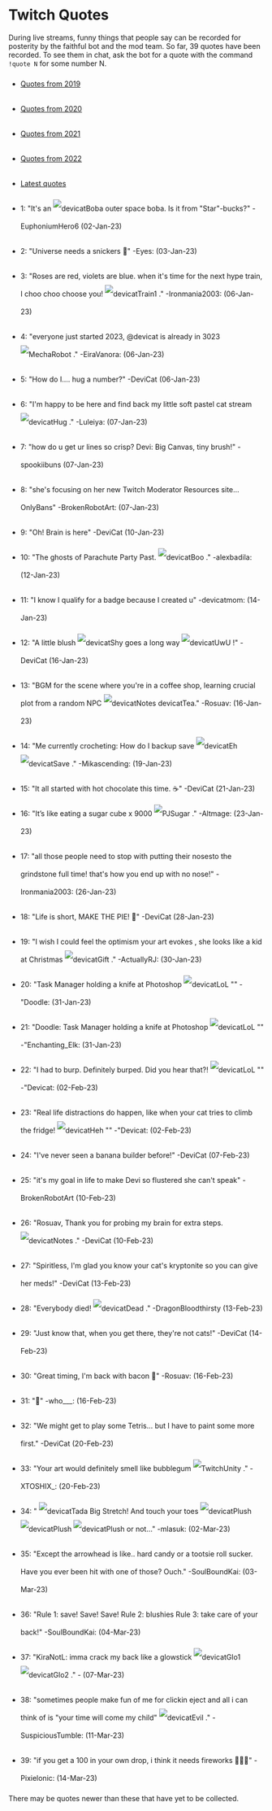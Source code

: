 # Twitch Quotes

<!-- This file is generated by makequotes.py, and should not be edited manually. -->
<style>img {display: inline-block;} li {line-height: 35px;}</style>

During live streams, funny things that people say can be recorded for posterity
by the faithful bot and the mod team. So far, 39 quotes have been recorded. To
see them in chat, ask the bot for a quote with the command `!quote N` for some
number N.

* [Quotes from 2019](quotes2019)
* [Quotes from 2020](quotes2020)
* [Quotes from 2021](quotes2021)
* [Quotes from 2022](quotes2022)
* [Latest quotes](quotes)

* 1: "It's an ![devicatBoba](https://static-cdn.jtvnw.net/emoticons/v2/emotesv2_f02ab09b4c324e9d9046bf7ca0350000/default/light/1.0 "devicatBoba") outer space boba. Is it from "Star"-bucks?" -EuphoniumHero6 (02-Jan-23)
* 2: "Universe needs a snickers 🍫" -Eyes: (03-Jan-23)
* 3: "Roses are red, violets are blue. when it's time for the next hype train, I choo choo choose you! ![devicatTrain1](https://static-cdn.jtvnw.net/emoticons/v2/emotesv2_60160470cdc943ecb7521329d4874419/default/light/1.0 "devicatTrain1") ." -Ironmania2003: (06-Jan-23)
* 4: "everyone just started 2023, @devicat is already in 3023 ![MechaRobot](https://static-cdn.jtvnw.net/emoticons/v2/emotesv2_0be25a1663bd472495b91e0302cec166/default/light/1.0 "MechaRobot") ." -EiraVanora: (06-Jan-23)
* 5: "How do I.... hug a number?" -DeviCat (06-Jan-23)
* 6: "I'm happy to be here and find back my little soft pastel cat stream ![devicatHug](https://static-cdn.jtvnw.net/emoticons/v2/emotesv2_53bd0461e4f74eb08979139b9e837736/default/light/1.0 "devicatHug") ." -Luleiya: (07-Jan-23)
* 7: "how do u get ur lines so crisp? Devi: Big Canvas, tiny brush!" -spookiibuns (07-Jan-23)
* 8: "she's focusing on her new Twitch Moderator Resources site... OnlyBans" -BrokenRobotArt: (07-Jan-23)
* 9: "Oh! Brain is here" -DeviCat (10-Jan-23)
* 10: "The ghosts of Parachute Party Past. ![devicatBoo](https://static-cdn.jtvnw.net/emoticons/v2/306361782/default/light/1.0 "devicatBoo") ." -alexbadila: (12-Jan-23)
* 11: "I know I qualify for a badge because I created u" -devicatmom: (14-Jan-23)
* 12: "A little blush ![devicatShy](https://static-cdn.jtvnw.net/emoticons/v2/306362053/default/light/1.0 "devicatShy") goes a long way ![devicatUwU](https://static-cdn.jtvnw.net/emoticons/v2/emotesv2_14668786f9fe4f8cadd31be05efaed57/default/light/1.0 "devicatUwU") !" -DeviCat (16-Jan-23)
* 13: "BGM for the scene where you're in a coffee shop, learning crucial plot from a random NPC ![devicatNotes](https://static-cdn.jtvnw.net/emoticons/v2/emotesv2_32d5b31925a54fde8e8533665584e539/default/light/1.0 "devicatNotes") devicatTea." -Rosuav: (16-Jan-23)
* 14: "Me currently crocheting: How do I backup save ![devicatEh](https://static-cdn.jtvnw.net/emoticons/v2/emotesv2_798b122c3207433087757fb53de57d61/default/light/1.0 "devicatEh") ![devicatSave](https://static-cdn.jtvnw.net/emoticons/v2/306362317/default/light/1.0 "devicatSave") ." -Mikascending: (19-Jan-23)
* 15: "It all started with hot chocolate this time. ☕" -DeviCat (21-Jan-23)
* 16: "It’s like eating a sugar cube x 9000 ![PJSugar](https://static-cdn.jtvnw.net/emoticons/v2/102556/default/light/1.0 "PJSugar") ." -Altmage: (23-Jan-23)
* 17: "all those people need to stop with putting their nosesto the grindstone full time! that's how you end up with no nose!" -Ironmania2003: (26-Jan-23)
* 18: "Life is short, MAKE THE PIE! 🥧" -DeviCat (28-Jan-23)
* 19: "I wish I could feel the optimism your art evokes , she looks like a kid at Christmas ![devicatGift](https://static-cdn.jtvnw.net/emoticons/v2/emotesv2_a3184def9f734983879da244b833ade9/default/light/1.0 "devicatGift") ." -ActuallyRJ: (30-Jan-23)
* 20: "Task Manager holding a knife at Photoshop ![devicatLoL](https://static-cdn.jtvnw.net/emoticons/v2/emotesv2_c122624559d843c991367c6b5e1f3e81/default/light/1.0 "devicatLoL") "" -"Doodle: (31-Jan-23)
* 21: "Doodle: Task Manager holding a knife at Photoshop ![devicatLoL](https://static-cdn.jtvnw.net/emoticons/v2/emotesv2_c122624559d843c991367c6b5e1f3e81/default/light/1.0 "devicatLoL") "" -"Enchanting_Elk: (31-Jan-23)
* 22: "I had to burp. Definitely burped. Did you hear that?! ![devicatLoL](https://static-cdn.jtvnw.net/emoticons/v2/emotesv2_c122624559d843c991367c6b5e1f3e81/default/light/1.0 "devicatLoL") "" -"Devicat: (02-Feb-23)
* 23: "Real life distractions do happen, like when your cat tries to climb the fridge! ![devicatHeh](https://static-cdn.jtvnw.net/emoticons/v2/306362206/default/light/1.0 "devicatHeh") "" -"Devicat: (02-Feb-23)
* 24: "I've never seen a banana builder before!" -DeviCat (07-Feb-23)
* 25: "it's my goal in life to make Devi so flustered she can't speak" -BrokenRobotArt (10-Feb-23)
* 26: "Rosuav, Thank you for probing my brain for extra steps. ![devicatNotes](https://static-cdn.jtvnw.net/emoticons/v2/emotesv2_32d5b31925a54fde8e8533665584e539/default/light/1.0 "devicatNotes") ." -DeviCat (10-Feb-23)
* 27: "Spiritless, I'm glad you know your cat's kryptonite so you can give her meds!" -DeviCat (13-Feb-23)
* 28: "Everybody died! ![devicatDead](https://static-cdn.jtvnw.net/emoticons/v2/emotesv2_3c830a153dc248b0850d4fdf3086030c/default/light/1.0 "devicatDead") ." -DragonBloodthirsty (13-Feb-23)
* 29: "Just know that, when you get there, they're not cats!" -DeviCat (14-Feb-23)
* 30: "Great timing, I'm back with bacon 🥓" -Rosuav: (16-Feb-23)
* 31: "🦉" -who___: (16-Feb-23)
* 32: "We might get to play some Tetris... but I have to paint some more first." -DeviCat (20-Feb-23)
* 33: "Your art would definitely smell like bubblegum ![TwitchUnity](https://static-cdn.jtvnw.net/emoticons/v2/196892/default/light/1.0 "TwitchUnity") ." -XTOSHIX_: (20-Feb-23)
* 34: " ![devicatTada](https://static-cdn.jtvnw.net/emoticons/v2/emotesv2_11bb7a7aa10d48268360c449fecffce7/default/light/1.0 "devicatTada") Big Stretch! And touch your toes ![devicatPlush](https://static-cdn.jtvnw.net/emoticons/v2/emotesv2_85697f14eeaf453eb5e467a63fd62863/default/light/1.0 "devicatPlush") ![devicatPlush](https://static-cdn.jtvnw.net/emoticons/v2/emotesv2_85697f14eeaf453eb5e467a63fd62863/default/light/1.0 "devicatPlush") ![devicatPlush](https://static-cdn.jtvnw.net/emoticons/v2/emotesv2_85697f14eeaf453eb5e467a63fd62863/default/light/1.0 "devicatPlush") or not..." -mlasuk: (02-Mar-23)
* 35: "Except the arrowhead is like.. hard candy or a tootsie roll sucker. Have you ever been hit with one of those? Ouch." -SoulBoundKai: (03-Mar-23)
* 36: "Rule 1: save! Save! Save! Rule 2: blushies Rule 3: take care of your back!" -SoulBoundKai: (04-Mar-23)
* 37: "KiraNotL: imma crack my back like a glowstick ![devicatGlo1](https://static-cdn.jtvnw.net/emoticons/v2/302140244/default/light/1.0 "devicatGlo1") ![devicatGlo2](https://static-cdn.jtvnw.net/emoticons/v2/307350038/default/light/1.0 "devicatGlo2") ." - (07-Mar-23)
* 38: "sometimes people make fun of me for clickin eject and all i can think of is "your time will come my child" ![devicatEvil](https://static-cdn.jtvnw.net/emoticons/v2/emotesv2_f2c129eff6134185aab84abbeba11233/default/light/1.0 "devicatEvil") ." -SuspiciousTumble: (11-Mar-23)
* 39: "if you get a 100 in your own drop, i think it needs fireworks 🎇🎇🎇" -Pixielonic: (14-Mar-23)

There may be quotes newer than these that have yet to be collected.

